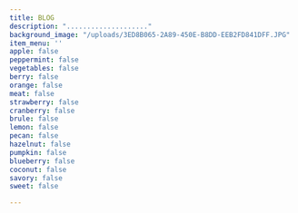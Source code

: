 ```yaml
---
title: BLOG
description: "...................."
background_image: "/uploads/3ED8B065-2A89-450E-B8DD-EEB2FD841DFF.JPG"
item_menu: ''
apple: false
peppermint: false
vegetables: false
berry: false
orange: false
meat: false
strawberry: false
cranberry: false
brule: false
lemon: false
pecan: false
hazelnut: false
pumpkin: false
blueberry: false
coconut: false
savory: false
sweet: false

---
```

